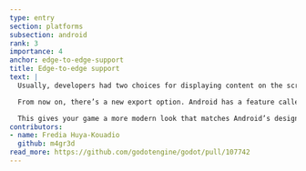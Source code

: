 ```yaml
---
type: entry
section: platforms
subsection: android
rank: 3
importance: 4
anchor: edge-to-edge-support
title: Edge-to-edge support
text: |
  Usually, developers had two choices for displaying content on the screen: either their app leaves the top and bottom areas for the system status and navigation bars, or their app could go full-screen, claiming all the space without displaying these bars.

  From now on, there’s a new export option. Android has a feature called ["edge-to-edge"](https://developer.android.com/develop/ui/views/layout/edge-to-edge) display. It offers the developers the ability to draw on the entire screen, as if it was fullscreen, but with system bar overlays.

  This gives your game a more modern look that matches Android’s design style.
contributors:
- name: Fredia Huya-Kouadio
  github: m4gr3d
read_more: https://github.com/godotengine/godot/pull/107742
---
```

